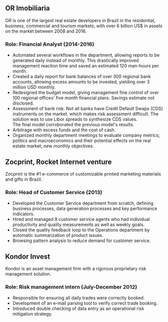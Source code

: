 ## OR Imobiliaria

OR is one of the largest real estate developers in Brazil in the residential, business, commercial and tourism markets, with over 6 billion US$ in assets on the market between 2008 and 2016.

### Role: Financial Analyst (2014-2016)

- Automated several workflows in the department, allowing reports to be generated daily instead of monthly. This drastically improved management reaction time and saved an estimated 120 man-hours per month. <!--<a href="dag.html">Click here for more on this topic.</a>-->
- Created a daily report for bank balances of over 300 regional bank accounts, allowing excess amounts to be invested, yielding over 3 million USD monthly.
- Redesigned the budget model, giving management fine control of over 100 regional offices' five month financial plans. Savings estimate not disclosed.
- Assessment of bank risk. Not all banks have Credit Default Swaps (CDS) instruments on the market, which makes risk assessment difficult. The solution was to use Libor spreads to synthesize CDS values.<br> The final model corroborated the previous model's results.
- Arbitrage with excess funds and the cost of cash.
- Organized monthly department meetings to evaluate company metrics; politics and macroeconomics and their potential effects on the real estate market; new monthly objectives.

## Zocprint, **Rocket Internet venture**

Zocprint is the #1 e-commerce of customizable printed marketing materials and gifts in Brazil.

### Role: Head of Customer Service (2013)

- Developed the Customer Service department from scratch, defining business processes, data generation processes and key performance indicators.
- Hired and managed 9 customer service agents who had individual productivity and quality measurements as well as weekly goals.
- Closed the quality feedback loop to the Operations department by automatic summarization of product issues.
- Browsing pattern analysis to reduce demand for customer service.

## Kondor Invest

Kondor is an asset management firm with a rigorous proprietary risk management solution.

### Role: Risk management intern (July-December 2012)

- Responsible for ensuring all daily trades were correctly booked.
- Development of an e-mail parsing tool to verify correct trade booking.
- Introduced double checking of data entry as an operational risk mitigation strategy.
